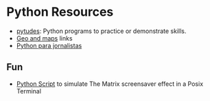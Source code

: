 # Python Resources

* [pytudes](https://github.com/norvig/pytudes): Python programs to practice or demonstrate skills.
* [Geo and maps](./maps.md) links
* [Python para jornalistas](https://github.com/letuche/python-jornas)

## Fun

* [Python Script](https://github.com/jsbueno/terminal_matrix) to simulate The Matrix screensaver effect in a Posix Terminal

